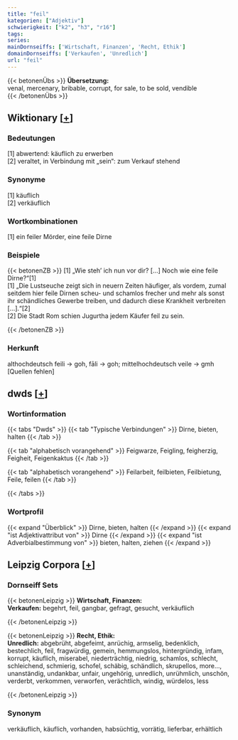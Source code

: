 ```yaml
---
title: "feil"
kategorien: ["Adjektiv"]
schwierigkeit: ["k2", "h3", "r16"]
tags:
series:
mainDornseiffs: ['Wirtschaft, Finanzen', 'Recht, Ethik']
domainDornseiffs: ['Verkaufen', 'Unredlich']
url: "feil"
---
```


{{< betonenÜbs >}}
**Übersetzung:**  
venal, mercenary, bribable, corrupt, for  sale, to be sold, vendible  
{{< /betonenÜbs >}}

## Wiktionary [[+](https://de.wiktionary.org/wiki/feil)]

### Bedeutungen
[1] abwertend: käuflich zu erwerben  
[2] veraltet, in Verbindung mit „sein“: zum Verkauf stehend  

### Synonyme
[1] käuflich  
[2] verkäuflich  

### Wortkombinationen
[1] ein feiler Mörder, eine feile Dirne  

### Beispiele
{{< betonenZB >}}
[1] „Wie steh’ ich nun vor dir? […] Noch wie eine feile Dirne?“[1]  
[1] „Die Lustseuche zeigt sich in neuern Zeiten häufiger, als vordem, zumal seitdem hier feile Dirnen scheu- und schamlos frecher und mehr als sonst ihr schändliches Gewerbe treiben, und dadurch diese Krankheit verbreiten […].“[2]  
[2] Die Stadt Rom schien Jugurtha jedem Käufer feil zu sein.  

{{< /betonenZB >}}
### Herkunft
althochdeutsch feili → goh, fāli → goh; mittelhochdeutsch veile → gmh [Quellen fehlen]  



## dwds [[+](https://www.dwds.de/wb/feil)]

### Wortinformation
{{< tabs "Dwds" >}}
{{< tab "Typische Verbindungen" >}}
Dirne, bieten, halten
{{< /tab >}}

{{< tab "alphabetisch vorangehend" >}}
Feigwarze, Feigling, feigherzig, Feigheit, Feigenkaktus
{{< /tab >}}

{{< tab "alphabetisch vorangehend" >}}
Feilarbeit, feilbieten, Feilbietung, Feile, feilen
{{< /tab >}}

{{< /tabs >}}

### Wortprofil
{{< expand "Überblick" >}} Dirne, bieten, halten {{< /expand >}}
{{< expand "ist Adjektivattribut von" >}} Dirne {{< /expand >}}
{{< expand "ist Adverbialbestimmung von" >}} bieten, halten, ziehen {{< /expand >}}

## Leipzig Corpora [[+](https://corpora.uni-leipzig.de/en/res?word=feil&corpusId=deu_newscrawl-public_2018)]

### Dornseiff Sets
{{< betonenLeipzig >}}
**Wirtschaft, Finanzen:**  
**Verkaufen:** begehrt, feil, gangbar, gefragt, gesucht, verkäuflich  

{{< /betonenLeipzig >}}


{{< betonenLeipzig >}}
**Recht, Ethik:**  
**Unredlich:** abgebrüht, abgefeimt, anrüchig, armselig, bedenklich, bestechlich, feil, fragwürdig, gemein, hemmungslos, hintergründig, infam, korrupt, käuflich, miserabel, niederträchtig, niedrig, schamlos, schlecht, schleichend, schmierig, schofel, schäbig, schändlich, skrupellos, more..., unanständig, undankbar, unfair, ungehörig, unredlich, unrühmlich, unschön, verderbt, verkommen, verworfen, verächtlich, windig, würdelos, less  

{{< /betonenLeipzig >}}

### Synonym
verkäuflich, käuflich, vorhanden, habsüchtig, vorrätig, lieferbar, erhältlich

